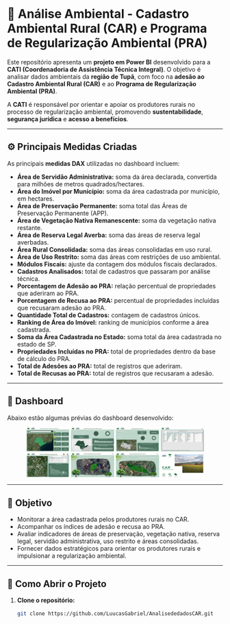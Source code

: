 # 🌱 Análise Ambiental - Cadastro Ambiental Rural (CAR) e Programa de Regularização Ambiental (PRA)

Este repositório apresenta um **projeto em Power BI** desenvolvido para a **CATI (Coordenadoria de Assistência Técnica Integral)**. O objetivo é analisar dados ambientais da **região de Tupã**, com foco na **adesão ao Cadastro Ambiental Rural (CAR)** e ao **Programa de Regularização Ambiental (PRA)**.

A **CATI** é responsável por orientar e apoiar os produtores rurais no processo de regularização ambiental, promovendo **sustentabilidade**, **segurança jurídica** e **acesso a benefícios**.

---

## ⚙️ Principais Medidas Criadas

As principais **medidas DAX** utilizadas no dashboard incluem:

- **Área de Servidão Administrativa:** soma da área declarada, convertida para milhões de metros quadrados/hectares.
- **Área do Imóvel por Município:** soma da área cadastrada por município, em hectares.
- **Área de Preservação Permanente:** soma total das Áreas de Preservação Permanente (APP).
- **Área de Vegetação Nativa Remanescente:** soma da vegetação nativa restante.
- **Área de Reserva Legal Averba:** soma das áreas de reserva legal averbadas.
- **Área Rural Consolidada:** soma das áreas consolidadas em uso rural.
- **Área de Uso Restrito:** soma das áreas com restrições de uso ambiental.
- **Módulos Fiscais:** ajuste da contagem dos módulos fiscais declarados.
- **Cadastros Analisados:** total de cadastros que passaram por análise técnica.
- **Porcentagem de Adesão ao PRA:** relação percentual de propriedades que aderiram ao PRA.
- **Porcentagem de Recusa ao PRA:** percentual de propriedades incluídas que recusaram adesão ao PRA.
- **Quantidade Total de Cadastros:** contagem de cadastros únicos.
- **Ranking de Área do Imóvel:** ranking de municípios conforme a área cadastrada.
- **Soma da Área Cadastrada no Estado:** soma total da área cadastrada no estado de SP.
- **Propriedades Incluídas no PRA:** total de propriedades dentro da base de cálculo do PRA.
- **Total de Adesões ao PRA:** total de registros que aderiram.
- **Total de Recusas ao PRA:** total de registros que recusaram a adesão.

---

## 📸 Dashboard

Abaixo estão algumas prévias do dashboard desenvolvido:

<p align="center">
  <img src="https://github.com/LuucasGabriel/AnalisededadosCAR/blob/main/Imagens/Captura%20de%20tela%202025-07-10%20194356.png?raw=true" alt="Dashboard CAR PRA" width="20%"/>
  <img src="https://github.com/LuucasGabriel/AnalisededadosCAR/blob/main/Imagens/Captura%20de%20tela%202025-07-10%20194415.png?raw=true" alt="Dashboard CAR PRA" width="20%"/>
  <img src="https://github.com/LuucasGabriel/AnalisededadosCAR/blob/main/Imagens/Captura%20de%20tela%202025-07-10%20194442.png?raw=true" alt="Dashboard CAR PRA" width="20%"/>
  <img src="https://github.com/LuucasGabriel/AnalisededadosCAR/blob/main/Imagens/Captura%20de%20tela%202025-07-10%20194457.png?raw=true" alt="Dashboard CAR PRA" width="20%"/>
  <img src="https://github.com/LuucasGabriel/AnalisededadosCAR/blob/main/Imagens/Captura%20de%20tela%202025-07-10%20194531.png?raw=true" alt="Dashboard CAR PRA" width="20%"/>
  <img src="https://github.com/LuucasGabriel/AnalisededadosCAR/blob/main/Imagens/Captura%20de%20tela%202025-07-10%20194547.png?raw=true" alt="Dashboard CAR PRA" width="20%"/>
  <img src="https://github.com/LuucasGabriel/AnalisededadosCAR/blob/main/Imagens/Captura%20de%20tela%202025-07-10%20194559.png?raw=true" alt="Dashboard CAR PRA" width="20%"/>
  <img src="https://github.com/LuucasGabriel/AnalisededadosCAR/blob/main/Imagens/Captura%20de%20tela%202025-07-11%20212509.png?raw=true" alt="Dashboard CAR PRA" width="20%"/>
</p>

---

## 🎯 Objetivo

- Monitorar a área cadastrada pelos produtores rurais no CAR.
- Acompanhar os índices de adesão e recusa ao PRA.
- Avaliar indicadores de áreas de preservação, vegetação nativa, reserva legal, servidão administrativa, uso restrito e áreas consolidadas.
- Fornecer dados estratégicos para orientar os produtores rurais e impulsionar a regularização ambiental.

---

## 🚀 Como Abrir o Projeto

1. **Clone o repositório:**
   ```bash
   git clone https://github.com/LuucasGabriel/AnalisededadosCAR.git
